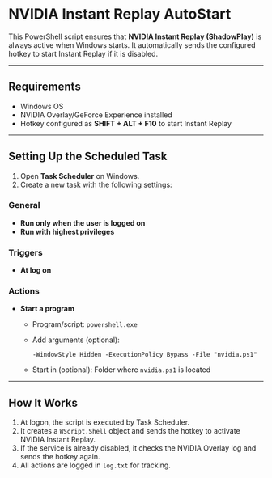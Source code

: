 # NVIDIA Instant Replay AutoStart

This PowerShell script ensures that **NVIDIA Instant Replay (ShadowPlay)** is always active when Windows starts. It automatically sends the configured hotkey to start Instant Replay if it is disabled.

---

## Requirements

* Windows OS
* NVIDIA Overlay/GeForce Experience installed
* Hotkey configured as **SHIFT + ALT + F10** to start Instant Replay

---

## Setting Up the Scheduled Task

1. Open **Task Scheduler** on Windows.
2. Create a new task with the following settings:

### General

* **Run only when the user is logged on**
* **Run with highest privileges**

### Triggers

* **At log on**

### Actions

* **Start a program**

  * Program/script: `powershell.exe`
  * Add arguments (optional):

    ```text
    -WindowStyle Hidden -ExecutionPolicy Bypass -File "nvidia.ps1"
    ```
  * Start in (optional): Folder where `nvidia.ps1` is located

---

## How It Works

1. At logon, the script is executed by Task Scheduler.
2. It creates a `WScript.Shell` object and sends the hotkey to activate NVIDIA Instant Replay.
3. If the service is already disabled, it checks the NVIDIA Overlay log and sends the hotkey again.
4. All actions are logged in `log.txt` for tracking.
